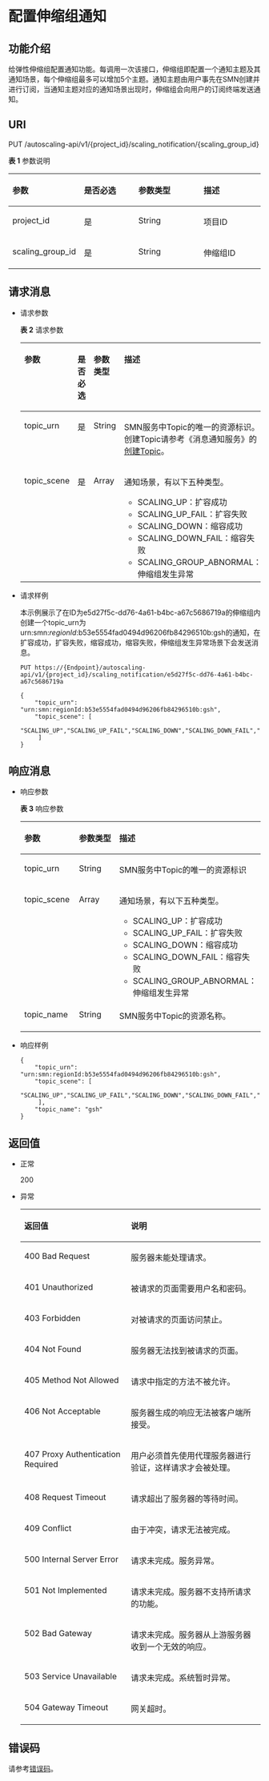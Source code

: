 # 配置伸缩组通知<a name="zh-cn_topic_0043063033"></a>

## 功能介绍<a name="section2082935495536"></a>

给弹性伸缩组配置通知功能。每调用一次该接口，伸缩组即配置一个通知主题及其通知场景，每个伸缩组最多可以增加5个主题。通知主题由用户事先在SMN创建并进行订阅，当通知主题对应的通知场景出现时，伸缩组会向用户的订阅终端发送通知。

## URI<a name="section1799627095536"></a>

PUT /autoscaling-api/v1/\{project\_id\}/scaling\_notification/\{scaling\_group\_id\}

**表 1**  参数说明

<a name="table331451795536"></a>
<table><thead align="left"><tr id="row3996181195536"><th class="cellrowborder" valign="top" width="21%" id="mcps1.2.5.1.1"><p id="p1568129195536"><a name="p1568129195536"></a><a name="p1568129195536"></a>参数</p>
</th>
<th class="cellrowborder" valign="top" width="24%" id="mcps1.2.5.1.2"><p id="p6222504395536"><a name="p6222504395536"></a><a name="p6222504395536"></a>是否必选</p>
</th>
<th class="cellrowborder" valign="top" width="28.000000000000004%" id="mcps1.2.5.1.3"><p id="p706369995536"><a name="p706369995536"></a><a name="p706369995536"></a>参数类型</p>
</th>
<th class="cellrowborder" valign="top" width="27%" id="mcps1.2.5.1.4"><p id="p3528875695536"><a name="p3528875695536"></a><a name="p3528875695536"></a>描述</p>
</th>
</tr>
</thead>
<tbody><tr id="row3981698995536"><td class="cellrowborder" valign="top" width="21%" headers="mcps1.2.5.1.1 "><p id="p395071195536"><a name="p395071195536"></a><a name="p395071195536"></a>project_id</p>
</td>
<td class="cellrowborder" valign="top" width="24%" headers="mcps1.2.5.1.2 "><p id="p5157220295536"><a name="p5157220295536"></a><a name="p5157220295536"></a>是</p>
</td>
<td class="cellrowborder" valign="top" width="28.000000000000004%" headers="mcps1.2.5.1.3 "><p id="p1659881395536"><a name="p1659881395536"></a><a name="p1659881395536"></a>String</p>
</td>
<td class="cellrowborder" valign="top" width="27%" headers="mcps1.2.5.1.4 "><p id="p36520930"><a name="p36520930"></a><a name="p36520930"></a>项目ID</p>
</td>
</tr>
<tr id="row3571771510329"><td class="cellrowborder" valign="top" width="21%" headers="mcps1.2.5.1.1 "><p id="p745378510329"><a name="p745378510329"></a><a name="p745378510329"></a>scaling_group_id</p>
</td>
<td class="cellrowborder" valign="top" width="24%" headers="mcps1.2.5.1.2 "><p id="p6688574910329"><a name="p6688574910329"></a><a name="p6688574910329"></a>是</p>
</td>
<td class="cellrowborder" valign="top" width="28.000000000000004%" headers="mcps1.2.5.1.3 "><p id="p4903655610329"><a name="p4903655610329"></a><a name="p4903655610329"></a>String</p>
</td>
<td class="cellrowborder" valign="top" width="27%" headers="mcps1.2.5.1.4 "><p id="p1253812010329"><a name="p1253812010329"></a><a name="p1253812010329"></a>伸缩组ID</p>
</td>
</tr>
</tbody>
</table>

## 请求消息<a name="section2093926095536"></a>

-   请求参数

    **表 2**  请求参数

    <a name="table1617423919456"></a>
    <table><thead align="left"><tr id="row260866419456"><th class="cellrowborder" valign="top" width="20%" id="mcps1.2.5.1.1"><p id="p997525619456"><a name="p997525619456"></a><a name="p997525619456"></a>参数</p>
    </th>
    <th class="cellrowborder" valign="top" width="15%" id="mcps1.2.5.1.2"><p id="p268942519456"><a name="p268942519456"></a><a name="p268942519456"></a>是否必选</p>
    </th>
    <th class="cellrowborder" valign="top" width="20%" id="mcps1.2.5.1.3"><p id="p1651684219456"><a name="p1651684219456"></a><a name="p1651684219456"></a>参数类型</p>
    </th>
    <th class="cellrowborder" valign="top" width="45%" id="mcps1.2.5.1.4"><p id="p6279578719456"><a name="p6279578719456"></a><a name="p6279578719456"></a>描述</p>
    </th>
    </tr>
    </thead>
    <tbody><tr id="row5329398119456"><td class="cellrowborder" valign="top" width="20%" headers="mcps1.2.5.1.1 "><p id="p2184519119456"><a name="p2184519119456"></a><a name="p2184519119456"></a>topic_urn</p>
    </td>
    <td class="cellrowborder" valign="top" width="15%" headers="mcps1.2.5.1.2 "><p id="p2463006619456"><a name="p2463006619456"></a><a name="p2463006619456"></a>是</p>
    </td>
    <td class="cellrowborder" valign="top" width="20%" headers="mcps1.2.5.1.3 "><p id="p4887834219456"><a name="p4887834219456"></a><a name="p4887834219456"></a>String</p>
    </td>
    <td class="cellrowborder" valign="top" width="45%" headers="mcps1.2.5.1.4 "><p id="p6683159319456"><a name="p6683159319456"></a><a name="p6683159319456"></a>SMN服务中Topic的唯一的资源标识。创建Topic请参考《消息通知服务》的<a href="https://support.huaweicloud.com/api-smn/zh-cn_topic_0036017300.html" target="_blank" rel="noopener noreferrer">创建Topic</a>。</p>
    </td>
    </tr>
    <tr id="row6461343319456"><td class="cellrowborder" valign="top" width="20%" headers="mcps1.2.5.1.1 "><p id="p6630559319456"><a name="p6630559319456"></a><a name="p6630559319456"></a>topic_scene</p>
    </td>
    <td class="cellrowborder" valign="top" width="15%" headers="mcps1.2.5.1.2 "><p id="p204393319456"><a name="p204393319456"></a><a name="p204393319456"></a>是</p>
    </td>
    <td class="cellrowborder" valign="top" width="20%" headers="mcps1.2.5.1.3 "><p id="p6339193387"><a name="p6339193387"></a><a name="p6339193387"></a>Array</p>
    </td>
    <td class="cellrowborder" valign="top" width="45%" headers="mcps1.2.5.1.4 "><p id="p31829668193220"><a name="p31829668193220"></a><a name="p31829668193220"></a>通知场景，有以下五种类型。</p>
    <a name="ul122296205819"></a><a name="ul122296205819"></a><ul id="ul122296205819"><li>SCALING_UP：扩容成功</li><li>SCALING_UP_FAIL：扩容失败</li><li>SCALING_DOWN：缩容成功</li><li>SCALING_DOWN_FAIL：缩容失败</li><li>SCALING_GROUP_ABNORMAL：伸缩组发生异常</li></ul>
    </td>
    </tr>
    </tbody>
    </table>


-   请求样例

    本示例展示了在ID为e5d27f5c-dd76-4a61-b4bc-a67c5686719a的伸缩组内创建一个topic\_urn为urn:smn:_regionId_:b53e5554fad0494d96206fb84296510b:gsh的通知，在扩容成功，扩容失败，缩容成功，缩容失败，伸缩组发生异常场景下会发送消息。

    ```
    PUT https://{Endpoint}/autoscaling-api/v1/{project_id}/scaling_notification/e5d27f5c-dd76-4a61-b4bc-a67c5686719a
    
    {
        "topic_urn": "urn:smn:regionId:b53e5554fad0494d96206fb84296510b:gsh",
        "topic_scene": [
            "SCALING_UP","SCALING_UP_FAIL","SCALING_DOWN","SCALING_DOWN_FAIL","SCALING_GROUP_ABNORMAL"
         ]
    }
    ```


## 响应消息<a name="section5819104495536"></a>

-   响应参数

    **表 3**  响应参数

    <a name="table35032363191339"></a>
    <table><thead align="left"><tr id="row22296626191339"><th class="cellrowborder" valign="top" width="23.997600239976002%" id="mcps1.2.4.1.1"><p id="p61196297191339"><a name="p61196297191339"></a><a name="p61196297191339"></a>参数</p>
    </th>
    <th class="cellrowborder" valign="top" width="26.447355264473554%" id="mcps1.2.4.1.2"><p id="p63685717191339"><a name="p63685717191339"></a><a name="p63685717191339"></a>参数类型</p>
    </th>
    <th class="cellrowborder" valign="top" width="49.55504449555044%" id="mcps1.2.4.1.3"><p id="p58269466191339"><a name="p58269466191339"></a><a name="p58269466191339"></a>描述</p>
    </th>
    </tr>
    </thead>
    <tbody><tr id="row22206291191339"><td class="cellrowborder" valign="top" width="23.997600239976002%" headers="mcps1.2.4.1.1 "><p id="p53879145191339"><a name="p53879145191339"></a><a name="p53879145191339"></a>topic_urn</p>
    </td>
    <td class="cellrowborder" valign="top" width="26.447355264473554%" headers="mcps1.2.4.1.2 "><p id="p38684489191339"><a name="p38684489191339"></a><a name="p38684489191339"></a>String</p>
    </td>
    <td class="cellrowborder" valign="top" width="49.55504449555044%" headers="mcps1.2.4.1.3 "><p id="p46435941191339"><a name="p46435941191339"></a><a name="p46435941191339"></a>SMN服务中Topic的唯一的资源标识</p>
    </td>
    </tr>
    <tr id="row15270285191339"><td class="cellrowborder" valign="top" width="23.997600239976002%" headers="mcps1.2.4.1.1 "><p id="p28933602191339"><a name="p28933602191339"></a><a name="p28933602191339"></a>topic_scene</p>
    </td>
    <td class="cellrowborder" valign="top" width="26.447355264473554%" headers="mcps1.2.4.1.2 "><p id="p1170013529519"><a name="p1170013529519"></a><a name="p1170013529519"></a>Array</p>
    </td>
    <td class="cellrowborder" valign="top" width="49.55504449555044%" headers="mcps1.2.4.1.3 "><p id="p63660856193723"><a name="p63660856193723"></a><a name="p63660856193723"></a>通知场景，有以下五种类型。</p>
    <a name="ul990493813810"></a><a name="ul990493813810"></a><ul id="ul990493813810"><li>SCALING_UP：扩容成功</li><li>SCALING_UP_FAIL：扩容失败</li><li>SCALING_DOWN：缩容成功</li><li>SCALING_DOWN_FAIL：缩容失败</li><li>SCALING_GROUP_ABNORMAL：伸缩组发生异常</li></ul>
    </td>
    </tr>
    <tr id="row35509598101530"><td class="cellrowborder" valign="top" width="23.997600239976002%" headers="mcps1.2.4.1.1 "><p id="p57705222101530"><a name="p57705222101530"></a><a name="p57705222101530"></a>topic_name</p>
    </td>
    <td class="cellrowborder" valign="top" width="26.447355264473554%" headers="mcps1.2.4.1.2 "><p id="p43611390101530"><a name="p43611390101530"></a><a name="p43611390101530"></a>String</p>
    </td>
    <td class="cellrowborder" valign="top" width="49.55504449555044%" headers="mcps1.2.4.1.3 "><p id="p42861678101530"><a name="p42861678101530"></a><a name="p42861678101530"></a>SMN服务中Topic的资源名称。</p>
    </td>
    </tr>
    </tbody>
    </table>


-   响应样例

    ```
    {
        "topic_urn": "urn:smn:regionId:b53e5554fad0494d96206fb84296510b:gsh",
        "topic_scene": [
            "SCALING_UP","SCALING_UP_FAIL","SCALING_DOWN","SCALING_DOWN_FAIL","SCALING_GROUP_ABNORMAL"
         ],
        "topic_name": "gsh"
    }
    ```


## 返回值<a name="section1489498995536"></a>

-   正常

    200

-   异常

    <a name="table4898896895536"></a>
    <table><thead align="left"><tr id="row2202573295536"><th class="cellrowborder" valign="top" width="44.36%" id="mcps1.1.3.1.1"><p id="p3925390595536"><a name="p3925390595536"></a><a name="p3925390595536"></a>返回值</p>
    </th>
    <th class="cellrowborder" valign="top" width="55.64%" id="mcps1.1.3.1.2"><p id="p2544972695536"><a name="p2544972695536"></a><a name="p2544972695536"></a>说明</p>
    </th>
    </tr>
    </thead>
    <tbody><tr id="row4816190795536"><td class="cellrowborder" valign="top" width="44.36%" headers="mcps1.1.3.1.1 "><p id="p880040995536"><a name="p880040995536"></a><a name="p880040995536"></a>400 Bad Request</p>
    </td>
    <td class="cellrowborder" valign="top" width="55.64%" headers="mcps1.1.3.1.2 "><p id="p4174453595536"><a name="p4174453595536"></a><a name="p4174453595536"></a>服务器未能处理请求。</p>
    </td>
    </tr>
    <tr id="row4015650395536"><td class="cellrowborder" valign="top" width="44.36%" headers="mcps1.1.3.1.1 "><p id="p3145134295536"><a name="p3145134295536"></a><a name="p3145134295536"></a>401 Unauthorized</p>
    </td>
    <td class="cellrowborder" valign="top" width="55.64%" headers="mcps1.1.3.1.2 "><p id="p6453073695536"><a name="p6453073695536"></a><a name="p6453073695536"></a>被请求的页面需要用户名和密码。</p>
    </td>
    </tr>
    <tr id="row4390571895536"><td class="cellrowborder" valign="top" width="44.36%" headers="mcps1.1.3.1.1 "><p id="p6670224695536"><a name="p6670224695536"></a><a name="p6670224695536"></a>403 Forbidden</p>
    </td>
    <td class="cellrowborder" valign="top" width="55.64%" headers="mcps1.1.3.1.2 "><p id="p3417285595536"><a name="p3417285595536"></a><a name="p3417285595536"></a>对被请求的页面访问禁止。</p>
    </td>
    </tr>
    <tr id="row3912024395536"><td class="cellrowborder" valign="top" width="44.36%" headers="mcps1.1.3.1.1 "><p id="p1462312895536"><a name="p1462312895536"></a><a name="p1462312895536"></a>404 Not Found</p>
    </td>
    <td class="cellrowborder" valign="top" width="55.64%" headers="mcps1.1.3.1.2 "><p id="p4362270595536"><a name="p4362270595536"></a><a name="p4362270595536"></a>服务器无法找到被请求的页面。</p>
    </td>
    </tr>
    <tr id="row5706002995536"><td class="cellrowborder" valign="top" width="44.36%" headers="mcps1.1.3.1.1 "><p id="p5845961695536"><a name="p5845961695536"></a><a name="p5845961695536"></a>405 Method Not Allowed</p>
    </td>
    <td class="cellrowborder" valign="top" width="55.64%" headers="mcps1.1.3.1.2 "><p id="p3760842795536"><a name="p3760842795536"></a><a name="p3760842795536"></a>请求中指定的方法不被允许。</p>
    </td>
    </tr>
    <tr id="row293152795536"><td class="cellrowborder" valign="top" width="44.36%" headers="mcps1.1.3.1.1 "><p id="p3612717195536"><a name="p3612717195536"></a><a name="p3612717195536"></a>406 Not Acceptable</p>
    </td>
    <td class="cellrowborder" valign="top" width="55.64%" headers="mcps1.1.3.1.2 "><p id="p4061970695536"><a name="p4061970695536"></a><a name="p4061970695536"></a>服务器生成的响应无法被客户端所接受。</p>
    </td>
    </tr>
    <tr id="row3003304095536"><td class="cellrowborder" valign="top" width="44.36%" headers="mcps1.1.3.1.1 "><p id="p1675719895536"><a name="p1675719895536"></a><a name="p1675719895536"></a>407 Proxy Authentication Required</p>
    </td>
    <td class="cellrowborder" valign="top" width="55.64%" headers="mcps1.1.3.1.2 "><p id="p1515577295536"><a name="p1515577295536"></a><a name="p1515577295536"></a>用户必须首先使用代理服务器进行验证，这样请求才会被处理。</p>
    </td>
    </tr>
    <tr id="row218422095536"><td class="cellrowborder" valign="top" width="44.36%" headers="mcps1.1.3.1.1 "><p id="p4270415095536"><a name="p4270415095536"></a><a name="p4270415095536"></a>408 Request Timeout</p>
    </td>
    <td class="cellrowborder" valign="top" width="55.64%" headers="mcps1.1.3.1.2 "><p id="p3648411695536"><a name="p3648411695536"></a><a name="p3648411695536"></a>请求超出了服务器的等待时间。</p>
    </td>
    </tr>
    <tr id="row5992159295536"><td class="cellrowborder" valign="top" width="44.36%" headers="mcps1.1.3.1.1 "><p id="p2181080895536"><a name="p2181080895536"></a><a name="p2181080895536"></a>409 Conflict</p>
    </td>
    <td class="cellrowborder" valign="top" width="55.64%" headers="mcps1.1.3.1.2 "><p id="p2184504195536"><a name="p2184504195536"></a><a name="p2184504195536"></a>由于冲突，请求无法被完成。</p>
    </td>
    </tr>
    <tr id="row6238764295536"><td class="cellrowborder" valign="top" width="44.36%" headers="mcps1.1.3.1.1 "><p id="p2023420295536"><a name="p2023420295536"></a><a name="p2023420295536"></a>500 Internal Server Error</p>
    </td>
    <td class="cellrowborder" valign="top" width="55.64%" headers="mcps1.1.3.1.2 "><p id="p2835763895536"><a name="p2835763895536"></a><a name="p2835763895536"></a>请求未完成。服务异常。</p>
    </td>
    </tr>
    <tr id="row5389215795536"><td class="cellrowborder" valign="top" width="44.36%" headers="mcps1.1.3.1.1 "><p id="p318858395536"><a name="p318858395536"></a><a name="p318858395536"></a>501 Not Implemented</p>
    </td>
    <td class="cellrowborder" valign="top" width="55.64%" headers="mcps1.1.3.1.2 "><p id="p5694869095536"><a name="p5694869095536"></a><a name="p5694869095536"></a>请求未完成。服务器不支持所请求的功能。</p>
    </td>
    </tr>
    <tr id="row4277616795536"><td class="cellrowborder" valign="top" width="44.36%" headers="mcps1.1.3.1.1 "><p id="p4231752695536"><a name="p4231752695536"></a><a name="p4231752695536"></a>502 Bad Gateway</p>
    </td>
    <td class="cellrowborder" valign="top" width="55.64%" headers="mcps1.1.3.1.2 "><p id="p516757795536"><a name="p516757795536"></a><a name="p516757795536"></a>请求未完成。服务器从上游服务器收到一个无效的响应。</p>
    </td>
    </tr>
    <tr id="row4650819895536"><td class="cellrowborder" valign="top" width="44.36%" headers="mcps1.1.3.1.1 "><p id="p906768395536"><a name="p906768395536"></a><a name="p906768395536"></a>503 Service Unavailable</p>
    </td>
    <td class="cellrowborder" valign="top" width="55.64%" headers="mcps1.1.3.1.2 "><p id="p6339370495536"><a name="p6339370495536"></a><a name="p6339370495536"></a>请求未完成。系统暂时异常。</p>
    </td>
    </tr>
    <tr id="row3367243095536"><td class="cellrowborder" valign="top" width="44.36%" headers="mcps1.1.3.1.1 "><p id="p4311227595536"><a name="p4311227595536"></a><a name="p4311227595536"></a>504 Gateway Timeout</p>
    </td>
    <td class="cellrowborder" valign="top" width="55.64%" headers="mcps1.1.3.1.2 "><p id="p243336495536"><a name="p243336495536"></a><a name="p243336495536"></a>网关超时。</p>
    </td>
    </tr>
    </tbody>
    </table>


## 错误码<a name="section17669131616110"></a>

请参考[错误码](错误码.md)。

